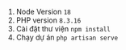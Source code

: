 1. Node Version `18`
2. PHP version `8.3.16`
3. Cài đặt thư viện `npm install`
4. Chạy dự án `php artisan serve`
